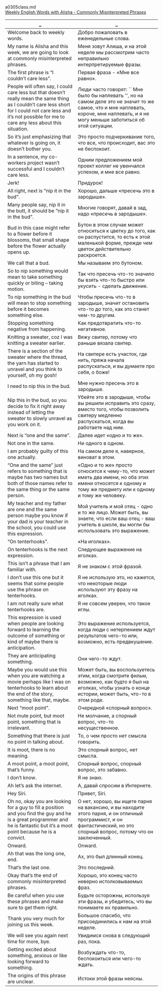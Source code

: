 a0305class.md  
[Weekly English Words with Alisha - Commonly Misinterpreted Phrases
](https://www.youtube.com/watch?v=Z7r9e9El8Dw)  




_|_
--|--
Welcome back to weekly words.|Добро пожаловать в еженедельные слова.
My name is Alisha and this week, we are going to look at commonly misinterpreted phrases.|Меня зовут Алиша, и на этой неделе мы рассмотрим часто неправильно интерпретируемые фразы.
The first phrase is “I couldn’t care less”.|Первая фраза - «Мне все равно».
People will often say, I could care less but that doesn’t really mean the same thing as I couldn’t care less short for I could not care less and it’s not possible for me to care any less about this situation.|Люди часто говорят: `` Мне было бы наплевать '', но на самом деле это не значит то же самое, что и мне наплевать, короче, мне наплевать, и я не могу меньше заботиться об этой ситуации.
So it’s just emphasizing that whatever is going on, it doesn’t bother you.|Это просто подчеркивание того, что все, что происходит, вас это не беспокоит.
In a sentence, my co-workers project wasn’t successful and I couldn’t care less.|Одним предложением мой проект коллег не увенчался успехом, и мне все равно.
Jerk!|Придурок!
All right, next is “nip it in the bud”.|Хорошо, дальше «пресечь это в зародыше».
Many people say, nip it in the butt, it should be “nip it in the bud”.|Многие говорят, давай в зад, надо «пресечь в зародыше».
Bud in this case might refer to a flower before it blossoms, that small shape before the flower actually opens up.|Бутон в этом случае может относиться к цветку до того, как он распустится, то есть к этой маленькой форме, прежде чем цветок действительно раскроется.
We call that a bud.|Мы называем это бутоном.
So to nip something would mean to take something quickly or biting – taking motion.|Так что пресечь что-то значило бы взять что-то быстро или укусить - сделать движение.
To nip something in the bud will mean to stop something before it becomes something else.|Чтобы пресечь что-то в зародыше, значит остановить что-то до того, как это станет чем-то другим.
Stopping something negative from happening.|Как предотвратить что-то негативное.
Knitting a sweater, coz I was knitting a sweater earlier.|Вяжу свитер, потому что раньше вязала свитер.
There is a section of the sweater where the thread, the yarn has started to unravel and you think to yourself, oh my gosh!|На свитере есть участок, где нить, пряжа начала распускаться, и вы думаете про себя, о боже!
I need to nip this in the bud.|Мне нужно пресечь это в зародыше.
Nip this in the bud, so you decide to fix it right away instead of letting the sweater to slowly unravel as you work on it.|Убейте это в зародыше, чтобы вы решили исправить это сразу, вместо того, чтобы позволить свитеру медленно распускаться, когда вы работаете над ним.
Next is “one and the same”.|Далее идет «одно и то же».
Not one in the same.|Ни одного в одном.
I am probably guilty of this one actually.|На самом деле я, наверное, виноват в этом.
“One and the same” just refers to something that is maybe has two names but both of those names refer to the same thing or the same person.|«Одно и то же» просто относится к чему-то, что может иметь два имени, но оба этих имени относятся к одному и тому же предмету или к одному и тому же человеку.
My teacher and my father are one and the same person maybe you know if your dad is your teacher in the school, you could use this expression.|Мой учитель и мой отец - одно и то же лицо. Может быть, вы знаете, что если ваш отец - ваш учитель в школе, вы могли бы использовать это выражение.
“On tenterhooks”.|«На иголках».
On tenterhooks is the next expression.|Следующее выражение на иголках.
This isn’t a phrase that I am familiar with.|Я не знаком с этой фразой.
I don’t use this one but it seems that some people use the phrase on tenterhooks.|Я не использую это, но кажется, что некоторые люди используют эту фразу на иголках.
I am not really sure what tenterhooks are.|Я не совсем уверен, что такое иглы.
This expression is used when people are looking forward to learning the outcome of something or kind of maybe there is anticipation.|Это выражение используется, когда люди с нетерпением ждут результатов чего-то или, возможно, есть предвкушение.
They are anticipating something.|Они чего-то ждут.
Maybe you would use this when you are watching a movie perhaps like I was on tenterhooks to learn about the end of the story, something like that, maybe.|Может быть, вы воспользуетесь этим, когда смотрите фильм, возможно, как будто я был на иголках, чтобы узнать о конце истории, может быть, что-то в этом роде.
Next “moot point”.|Очередной «спорный вопрос».
Not mute point, but moot point, something that is irrelevant.|Не молчание, а спорный вопрос, что-то несущественное.
Something that there is just no point in talking about.|То, о чем просто нет смысла говорить.
It is moot, there is no meaning.|Это спорный вопрос, нет смысла.
A moot point, a moot point, that’s funny.|Спорный вопрос, спорный вопрос, это забавно.
I don’t know.|Я не знаю.
Ah let’s ask the internet.|А, давай спросим в Интернете.
Hey Siri.|Привет, Siri.
Oh no, okay you are looking for a guy to fill a position and you find the guy and he is a great programmer and he is fantastic but it’s a moot point because he is a convict.|О нет, хорошо, вы ищете парня на вакансию, и вы находите этого парня, и он отличный программист, и он фантастический, но это спорный вопрос, потому что он заключенный.
Onward.|Onward.
Ah that was the long one, end.|Ах, это был длинный конец.
That’s the last one.|Это последний.
Okay that’s the end of commonly misinterpreted phrases.|Хорошо, это конец часто неверно истолковываемых фраз.
Be careful when you use these phrases and make sure to get them right.|Будьте осторожны, используя эти фразы, и убедитесь, что вы понимаете их правильно.
Thank you very much for joining us this week.|Большое спасибо, что присоединились к нам на этой неделе.
We will see you again next time for more, bye.|Увидимся снова в следующий раз, пока.
Getting excited about something, anxious or like looking forward to something.|Возбуждать что-то, беспокоиться или чего-то ждать.
The origins of this phrase are unclear.|Истоки этой фразы неясны.
